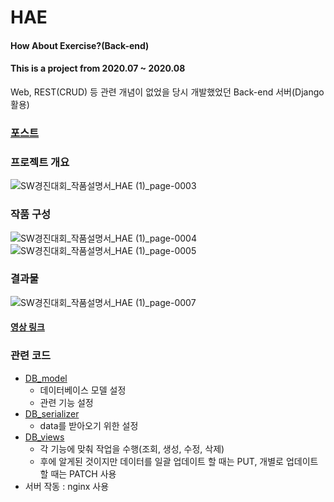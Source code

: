# HAE

#### How About Exercise?(Back-end)
#### This is a project from 2020.07 ~ 2020.08

Web, REST(CRUD) 등 관련 개념이 없었을 당시 개발했었던 Back-end 서버(Django 활용)

### [포스트](https://github.com/KimUJin3359/HAE_back_end/blob/master/HAE_%ED%8F%AC%EC%8A%A4%ED%84%B0.pdf)

### 프로젝트 개요
![SW경진대회_작품설명서_HAE (1)_page-0003](https://user-images.githubusercontent.com/50474972/109842392-6021e880-7c8d-11eb-849d-fa9466f064e7.jpg)

### 작품 구성
![SW경진대회_작품설명서_HAE (1)_page-0004](https://user-images.githubusercontent.com/50474972/109842471-73cd4f00-7c8d-11eb-8640-7ad16526691f.jpg)
![SW경진대회_작품설명서_HAE (1)_page-0005](https://user-images.githubusercontent.com/50474972/109842485-75971280-7c8d-11eb-951f-f7ba86b2772c.jpg)

### 결과물
![SW경진대회_작품설명서_HAE (1)_page-0007](https://user-images.githubusercontent.com/50474972/109842623-995a5880-7c8d-11eb-9a76-6e6bf4cf421f.jpg)

#### [영상 링크](https://www.youtube.com/watch?v=NVYHjHHro0A&feature=youtu.be)

### 관련 코드
- [DB_model](https://github.com/KimUJin3359/HAE_back_end/blob/master/HAE_DB/models.py)
  - 데이터베이스 모델 설정
  - 관련 기능 설정
- [DB_serializer](https://github.com/KimUJin3359/HAE_back_end/blob/master/HAE_DB/serializers.py)
  - data를 받아오기 위한 설정
- [DB_views](https://github.com/KimUJin3359/HAE_back_end/blob/master/HAE_DB/views.py)
  - 각 기능에 맞춰 작업을 수행(조회, 생성, 수정, 삭제)
  - 후에 알게된 것이지만 데이터를 일괄 업데이트 할 때는 PUT, 개별로 업데이트 할 때는 PATCH 사용
- 서버 작동 : nginx 사용
